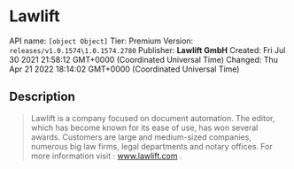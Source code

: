 # Lawlift
API name: `[object Object]`
Tier: Premium
Version: `releases/v1.0.1574\1.0.1574.2780`
Publisher: **Lawlift GmbH**
Created: Fri Jul 30 2021 21:58:12 GMT+0000 (Coordinated Universal Time)
Changed: Thu Apr 21 2022 18:14:02 GMT+0000 (Coordinated Universal Time)

## Description
> Lawlift is a company focused on document automation. The editor, which has become known for its ease of use, has won several awards. Customers are large and medium-sized companies, numerous big law firms, legal departments and notary offices. For more information visit : www.lawlift.com .
